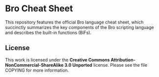Bro Cheat Sheet
===============

This repository features the official Bro language cheat sheet, which
succinctly summarizes the key components of the Bro scripting language and
describes the built-in functions (BiFs).

License
-------

This work is licensed under the
**Creative Commons Attribution-NonCommercial-ShareAlike 3.0 Unported**
license. Please see the file COPYING for more information.
